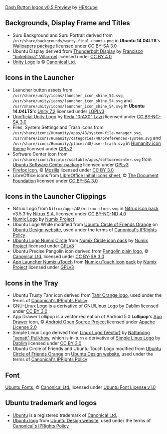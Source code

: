 [Dash Button logos v0.5 Preview][preview] by [HEXcube][hexcube]

Backgrounds, Display Frame and Titles
-------------------------------------
- Suru Background and Suru Portrait derived from `/usr/share/backgrounds/warty-final-ubuntu.png` in **Ubuntu 14.04LTS**'s [Wallpapers package][wallpapers] licensed under [CC BY-SA 3.0][CC-BY-SA3]
- Ubuntu Display derived from [Thunderbolt Display][thunderbolt-display] by [Francisco "bokehlicia" Villarroel][bokehlicia] licensed under [CC BY 4.0][CC-BY]
- [Unity Logo][unity-logo] is © [Canonical Ltd.][canonical-website]

Icons in the Launcher
---------------------
- Launcher button assets from `/usr/share/unity/icons/launcher_icon_shine_54.svg`, `/usr/share/unity/icons/launcher_icon_shine_54.svg` and `/usr/share/unity/icons/launcher_icon_shine_54.svg` in **Ubuntu 14.04LTS**'s [Unity 7.2][unity-core-package] licensed under [LGPLv3][LGPL]
- [Unofficial Unity Logo][unity-logo-0rax0] by [Reda "0rAX0" Lazri][0rax0] licensed under [CC BY-NC-SA 3.0][CC-BY-NC-SA3]
- Files, System Settings and Trash icons from `/usr/share/icons/Humanity/apps/48/system-file-manager.svg`, `/usr/share/icons/Humanity/categories/48/preferences-system.svg` and `/usr/share/icons/Humanity/places/48/user-trash.svg` in [Humanity icon theme][humanity-icon-theme] licensed under [GPLv2][GPLv2]
- Software Center icon from `/usr/share/icons/hicolor/scalable/apps/softwarecenter.svg` from [Ubuntu Software Center package][software-center] licensed under [GPLv3][GPL]
- [Firefox icon][firefox-icon], © [Mozilla][mozilla] licensed under [CC BY 3.0][CC-BY3]
- LibreOffice icons from [LibreOffice Initial icons sheet][libreoffice-icons], © [The Document Foundation][docfoundation] licensed under [CC BY-SA 3.0][CC-BY-SA3]

Icons in the Launcher Clippings
-------------------------------
- Nitrux Logo from `Nitrux/apps/48/nitrux-store.svg` in [Nitrux icon pack][nitrux-icon-pack] v3.5.3 by [Nitrux S.A.][nitrux] licensed under [CC BY-NC-ND 4.0][CC-BY-NC-ND]
- [Numix Logo][numix-logo] by [Numix Project][numixproject]
- Ubuntu Logo White modified from [Ubuntu Circle of Friends Orange][ubuntu-logo-orange] on [Ubuntu Design website][ubuntu-design-logos], used under the terms of [Canonical's IPRights Policy][IPpolicy]
- [Ubuntu Logo Numix Circle][ubuntu-logo-numix] from [Numix Circle icon pack][circle-icon-pack] by [Numix Project][numixproject] licensed under [GPLv3][GPL]
- Ubuntu Precise Pangolin icon derived from [Pangolin plain logo][precise-pangolin], © [Canonical Ltd.][canonical-website] licensed under [CC BY-SA 3.0][CC-BY-SA3]
- [App Launcher Numix uTouch][app-launcher-utouch] from [Numix uTouch icon pack][utouch-icon-pack] by [Numix Project][numixproject] licensed under [GPLv3][GPL]

Icons in the Tray
-----------------
- Ubuntu Trusty Tahr icon derived from [Tahr Orange logo][trusty-tahr], used under the terms of [Canonical's IPRights Policy][IPpolicy]
- GNU-Linux Logo is a derivative of [GNU/Linux Logo][gnu-linux-logo] by [Dablim][dablim] licensed under  [CC BY 3.0][CC-BY3]
- App Drawer Lollipop is a vector recreation of Android 5.0 **Lollipop**'s [App Drawer][app-drawer-lollipop] icon, © [Android Open Source Project][aosp] licensed under [Apache License 2.0][APACHEv2]
- Simple Linux Logo derived from [Linux Logo (Vector)][linux-logo-vector] by [Nattapong "xenatt" Pullkhow][xenatt], which is in-turn a derivative of [Simple Linux Logo][simple-linux-logo] by [Dablim][dablim] licensed under [CC BY 3.0][CC-BY3]
- Ubuntu Circle of Friends and Ubuntu Touch Logo modified from [Ubuntu Circle of Friends Orange][ubuntu-logo-orange] on [Ubuntu Design website][ubuntu-design-logos], used under the terms of [Canonical's IPRights Policy][IPpolicy]

Font
----
[Ubuntu Fonts][ubuntu-fonts], © [Canonical Ltd.][canonical-website] licensed under [Ubuntu Font License v1.0][UFL]

Ubuntu trademark and logos
--------------------------
- [Ubuntu][ubuntu-website] is a registered trademark of [Canonical Ltd.][canonical-website]
- [Ubuntu logo][ubuntu-logo] from [Ubuntu Design website][ubuntu-design-logos], used under the terms of [Canonical's IPRights Policy][IPpolicy]


[preview]: https://github.com/HEXcube/Prototypes/blob/master/Unity%20Dash%20Button%20logos/Preview%20for%20v0.5/Dash%20Button%20logos%20v0.5%20Preview.svg "Dash Button logos v0.5 Preview"
[wallpapers]: http://packages.ubuntu.com/trusty/ubuntu-wallpapers "Ubuntu Wallpapers package"
[thunderbolt-display]: https://bokehlicia.deviantart.com/art/Thunderbolt-Display-SVG-470414571 "Thunderbolt Display on DeviantArt"
[unity-logo]: https://en.wikipedia.org/wiki/File:Unity_logo.svg "Unity Logo on Wikipedia"
[unity-core-package]: http://packages.ubuntu.com/trusty/libunity-core-6.0-9 "Unity's core assets package"
[unity-logo-0rax0]: https://0rax0.deviantart.com/art/Logo-Ubuntu-Unity-unofficial-309976677 "Unofficial Unity Logo by 0rAX0"
[humanity-icon-theme]: http://packages.ubuntu.com/trusty/humanity-icon-theme "Humanity icon theme package"
[software-center]: http://packages.ubuntu.com/trusty/software-center "Ubuntu Software Center package"
[firefox-icon]: https://en.wikipedia.org/wiki/File:Mozilla_Firefox_logo_2013.svg "Mozilla Firefox Logo 2013 on Wikipedia"
[libreoffice-icons]: https://wiki.documentfoundation.org/File:LibreOffice_Initial_Icons-pre_final.svg "LibreOffice 3.x Initial icons sheet"
[nitrux-icon-pack]: https://deviantn7k1.deviantart.com/art/Nitrux-293634207 "Nitrux icon pack on DeviantArt"
[numix-logo]: https://github.com/numixproject/numix-assets/blob/master/numix-logo.svg "Numix Logo's source svg file"
[ubuntu-logo-orange]: https://design.ubuntu.com/wp-content/uploads/logo-ubuntu_cof-orange-hex.svg "Ubuntu Circle of Friends Orange"
[ubuntu-design-logos]: https://design.ubuntu.com/brand/ubuntu-logo "Guidelines regarding use of Ubuntu Brand and Logo"
[ubuntu-logo-numix]: https://github.com/numixproject/numix-icon-theme-circle/blob/master/Numix-Circle/48x48/apps/distributor-logo-ubuntu.svg "Ubuntu logo in Numix Circle"
[circle-icon-pack]: https://me4oslav.deviantart.com/art/Numix-Circle-Linux-Desktop-Icon-Theme-414741466 "Numix Circle icon pack on DeviantArt"
[precise-pangolin]: https://wiki.ubuntu.com/Artwork/Incoming/Precise "Precise Pangolin logo on Ubuntu Wiki"
[app-launcher-utouch]: https://github.com/numixproject/numix-icon-theme-utouch/blob/master/Numix-uTouch/scalable/apps/app-launcher.svg "App Launcher in Numix uTouch"
[utouch-icon-pack]: https://github.com/numixproject/numix-icon-theme-utouch/ "Numix uTouch icon pack on GitHub"
[trusty-tahr]: https://wiki.ubuntu.com/Artwork/Official#Animal_SVGs "Trusty Tahr logo on Ubuntu Wiki"
[gnu-linux-logo]: https://dablim.deviantart.com/art/GNU-Linux-Logo-390891444 "GNU/Linux Logo by Dablim"
[app-drawer-lollipop]: https://android.googlesource.com/platform/packages/apps/Launcher3/+/lollipop-release/res/drawable-xxhdpi/ic_allapps.png "App Drawer icon on Android Lollipop"
[linux-logo-vector]: https://xenatt.deviantart.com/art/Linux-Logo-Vector-453600940 "Linux Logo Vector on DeviantArt"
[simple-linux-logo]: https://dablim.deviantart.com/art/Simple-Linux-Logo-336131202 "Simple Linux Logo by Dablim"
[ubuntu-fonts]: http://font.ubuntu.com "Ubuntu Fonts homepage"
[ubuntu-logo]: https://design.ubuntu.com/wp-content/uploads/logo-ubuntu_su-white-hex.svg "Ubuntu logo for small use White"

[hexcube]: https://hexcube.deviantart.com "HEXcube's DeviantArt page"
[bokehlicia]: https://github.com/fsvh "Francisco Villarroel's GitHub page"
[0rax0]: https://github.com/0rAX0 "Reda Lazri's GitHub page"
[mozilla]: https://mozilla.org "Mozilla website"
[docfoundation]: https://www.documentfoundation.org/ "Document Foundation website"
[nitrux]: https://nitrux.in "Nitrux S.A.'s website"
[numixproject]: https://numixproject.org "Numix Project's website"
[dablim]: https://dablim.deviantart.com "Dablim's DeviantArt page"
[aosp]: https://source.android.com "Android Open Source Project website"
[xenatt]: https://github.com/xenatt "Nattapong Pullkhow's GitHub page"
[ubuntu-website]: http://www.ubuntu.com "Ubuntu website"
[canonical-website]: http://www.canonical.com "Canonical website"

[CC-BY]: https://creativecommons.org/licenses/by/4.0/ "More info on CC BY 4.0"
[CC-BY-NC-ND]: https://creativecommons.org/licenses/by-nc-nd/4.0/ "More info on CC BY-NC-ND 4.0"
[CC-BY-SA3]: https://creativecommons.org/licenses/by-sa/3.0/ "More info on CC BY-SA 3.0"
[CC-BY-NC-SA3]: https://creativecommons.org/licenses/by-nc-sa/3.0/ "CC BY-NC-SA 3.0"
[CC-BY3]: https://creativecommons.org/licenses/by/3.0/ "CC BY 3.0"
[GPL]: https://www.gnu.org/licenses/gpl-3.0.en.html "More info on GNU GPLv3"
[LGPL]: https://www.gnu.org/licenses/lgpl-3.0.en.html "More info on GNU Lesser GPLv3"
[GPLv2]: https://www.gnu.org/licenses/old-licenses/gpl-2.0.en.html "More info on GNU GPLv2"
[APACHEv2]: https://www.apache.org/licenses/LICENSE-2.0 "More info on Apache License 2.0"
[UFL]: http://font.ubuntu.com/licence/ "More info on Ubuntu Font License v1.0"
[IPpolicy]: http://www.ubuntu.com/legal/terms-and-policies/intellectual-property-policy "Canonical's Intellectual Property rights policy"
